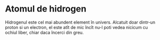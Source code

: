 # Atomul de hidrogen

Hidrogenul este cel mai abundent element în univers. Alcatuit doar dintr-un
proton si un electron, el este atît de mic încît nu-l poti vedea nicicum cu
ochiul liber, chiar daca încerci din greu.

